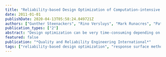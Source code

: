 ```yaml
---
title: "Reliability-based Design Optimization of Computation-intensive Models Making Use of Response Surface Models"
date: 2011-01-01
publishDate: 2020-04-13T05:58:24.049721Z
authors: ["Gunther Steenackers", "Rino Versluys", "Mark Runacres", "Patrick Guillaume"]
publication_types: ["2"]
abstract: "Design optimization can be very time-consuming depending on the complexity of the model to be optimized. This manuscript describes the development of an adaptive response surfacemethod for reliability-based design optimization of computation-intensive models, capable of reducing optimization times significantly. The method applied in this paper makes use of adaptive response surfaces for the elements of the considered objective function and probabilistic constraints. Because the optimization takes place on the response surface and not on the complex model itself, the number of function evaluations is reduced significantly. Higher order response models are used in combination with the adaptive approach. Additionally, the order of the interpolating functions can increase during successive iteration steps before the optimized design parameter values are achieved. The response model to be optimized is not built from a pre-defined number of design experiments, as is done usually, but is adapted and refined during the optimization routine. The proposed optimization technique is evaluated on a finite element reliability-based design optimization with multiple parameters."
featured: false
publication: "*Quality and Reliability Engineering International*"
tags: ["reliability-based design optimization", "response surface method", "computation-intensive design", "finite element optimization"]
---
```


